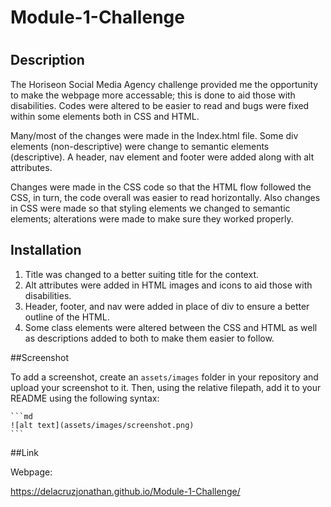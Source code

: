 # Module-1-Challenge
# <Horiseon Social Media Agency>

## Description

The Horiseon Social Media Agency challenge provided me the opportunity to make the webpage more accessable; this is done to aid those with disabilities. Codes were altered to be easier to read and bugs were fixed within some elements both in CSS and HTML.

Many/most of the changes were made in the Index.html file. Some div elements (non-descriptive) were change to semantic elements (descriptive). A header, nav element and footer were added along with alt attributes. 

Changes were made in the CSS code so that the HTML flow followed the CSS, in turn, the code overall was easier to read horizontally. Also changes in CSS were made so that styling elements we changed to semantic elements; alterations were made to make sure they worked properly.

## Installation
1. Title was changed to a better suiting title for the context.
2. Alt attributes were added in HTML images and icons to aid those with disabilities.
3. Header, footer, and nav were added in place of div to ensure a better outline of the HTML.
4. Some class elements were altered between the CSS and HTML as well as descriptions added to both to make them easier to follow.


##Screenshot

To add a screenshot, create an `assets/images` folder in your repository and upload your screenshot to it. Then, using the relative filepath, add it to your README using the following syntax:

    ```md
    ![alt text](assets/images/screenshot.png)
    ```

##Link

Webpage:

 https://delacruzjonathan.github.io/Module-1-Challenge/
